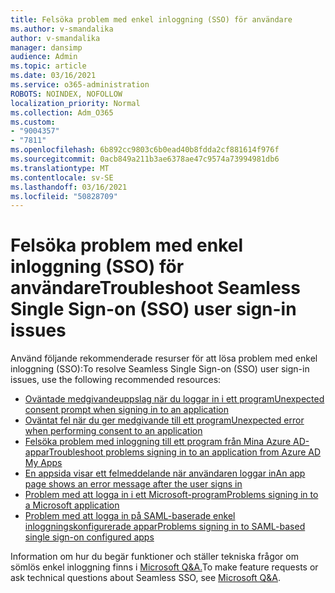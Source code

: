 ```yaml
---
title: Felsöka problem med enkel inloggning (SSO) för användare
ms.author: v-smandalika
author: v-smandalika
manager: dansimp
audience: Admin
ms.topic: article
ms.date: 03/16/2021
ms.service: o365-administration
ROBOTS: NOINDEX, NOFOLLOW
localization_priority: Normal
ms.collection: Adm_O365
ms.custom:
- "9004357"
- "7811"
ms.openlocfilehash: 6b892cc9803c6b0ead40b8fdda2cf881614f976f
ms.sourcegitcommit: 0acb849a211b3ae6378ae47c9574a73994981db6
ms.translationtype: MT
ms.contentlocale: sv-SE
ms.lasthandoff: 03/16/2021
ms.locfileid: "50828709"
---
```

# <a name="troubleshoot-seamless-single-sign-on-sso-user-sign-in-issues"></a><span data-ttu-id="0eafb-102">Felsöka problem med enkel inloggning (SSO) för användare</span><span class="sxs-lookup"><span data-stu-id="0eafb-102">Troubleshoot Seamless Single Sign-on (SSO) user sign-in issues</span></span>

<span data-ttu-id="0eafb-103">Använd följande rekommenderade resurser för att lösa problem med enkel inloggning (SSO):</span><span class="sxs-lookup"><span data-stu-id="0eafb-103">To resolve Seamless Single Sign-on (SSO) user sign-in issues, use the following recommended resources:</span></span>

- [<span data-ttu-id="0eafb-104">Oväntade medgivandeuppslag när du loggar in i ett program</span><span class="sxs-lookup"><span data-stu-id="0eafb-104">Unexpected consent prompt when signing in to an application</span></span>](https://docs.microsoft.com/azure/active-directory/manage-apps/application-sign-in-unexpected-user-consent-prompt) 
- [<span data-ttu-id="0eafb-105">Oväntat fel när du ger medgivande till ett program</span><span class="sxs-lookup"><span data-stu-id="0eafb-105">Unexpected error when performing consent to an application</span></span>](https://docs.microsoft.com/azure/active-directory/manage-apps/application-sign-in-unexpected-user-consent-error) 
- [<span data-ttu-id="0eafb-106">Felsöka problem med inloggning till ett program från Mina Azure AD-appar</span><span class="sxs-lookup"><span data-stu-id="0eafb-106">Troubleshoot problems signing in to an application from Azure AD My Apps</span></span>](https://docs.microsoft.com/azure/active-directory/manage-apps/application-sign-in-other-problem-access-panel) 
- [<span data-ttu-id="0eafb-107">En appsida visar ett felmeddelande när användaren loggar in</span><span class="sxs-lookup"><span data-stu-id="0eafb-107">An app page shows an error message after the user signs in</span></span>](https://docs.microsoft.com/azure/active-directory/manage-apps/application-sign-in-problem-application-error)
- [<span data-ttu-id="0eafb-108">Problem med att logga in i ett Microsoft-program</span><span class="sxs-lookup"><span data-stu-id="0eafb-108">Problems signing in to a Microsoft application</span></span>](https://docs.microsoft.com/azure/active-directory/manage-apps/application-sign-in-problem-first-party-microsoft) 
- [<span data-ttu-id="0eafb-109">Problem med att logga in på SAML-baserade enkel inloggningskonfigurerade appar</span><span class="sxs-lookup"><span data-stu-id="0eafb-109">Problems signing in to SAML-based single sign-on configured apps</span></span>](https://docs.microsoft.com/azure/active-directory/manage-apps/application-sign-in-problem-federated-sso-gallery)

<span data-ttu-id="0eafb-110">Information om hur du begär funktioner och ställer tekniska frågor om sömlös enkel inloggning finns i [Microsoft Q&A.](https://docs.microsoft.com/answers/topics/azure-ad-single-sign-on.html)</span><span class="sxs-lookup"><span data-stu-id="0eafb-110">To make feature requests or ask technical questions about Seamless SSO, see [Microsoft Q&A](https://docs.microsoft.com/answers/topics/azure-ad-single-sign-on.html).</span></span>

